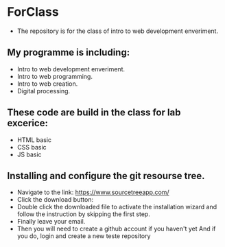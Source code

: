 # ForClass
- The repository is for the class of intro to web development enveriment.

## My programme is including:
* Intro to web development enveriment.
* Intro to web programming.
* Intro to web creation.
* Digital processing.

## These code are build in the class for lab excerice:
* HTML basic
* CSS basic
* JS basic


## Installing and configure the git resourse tree.

* Navigate to the link: https://www.sourcetreeapp.com/
* Click the download button:
* Double click the downloaded file to activate the installation wizard and follow the instruction by skipping the first step.
* Finally leave your email.
* Then you will need to create a github account if you haven't yet And if you do, login and create a new teste repository